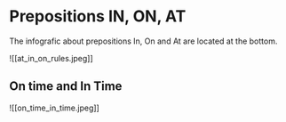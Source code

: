 
# Prepositions IN, ON, AT


The infografic about prepositions In, On and At are located at the bottom.

![[at_in_on_rules.jpeg]]


## On time and In Time


![[on_time_in_time.jpeg]]